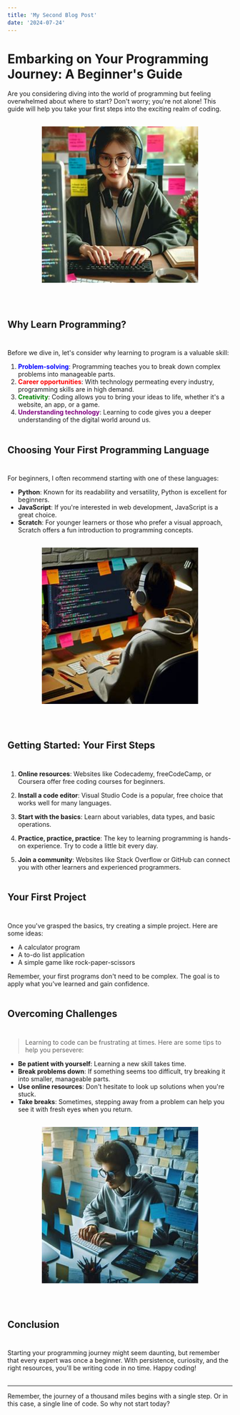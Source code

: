 ```yaml
---
title: 'My Second Blog Post'
date: '2024-07-24'
---
```


# Embarking on Your Programming Journey: A Beginner's Guide

Are you considering diving into the world of programming but feeling overwhelmed about where to start? Don't worry; you're not alone! This guide will help you take your first steps into the exciting realm of coding. <br><br>

<p align="center">
  <img src="https://github.com/gines18/my-tailwind-project/blob/main/public/blog-img.jpeg?raw=true/" width="350" title="hover text">
</p> <br><br>

## Why Learn Programming? <br><br>

Before we dive in, let's consider why learning to program is a valuable skill:

1. **<font color="blue">Problem-solving</font>**: Programming teaches you to break down complex problems into manageable parts.
2. **<font color="red">Career opportunities</font>**: With technology permeating every industry, programming skills are in high demand.
3. **<font color="green">Creativity</font>**: Coding allows you to bring your ideas to life, whether it's a website, an app, or a game.
4. **<font color="purple">Understanding technology</font>**: Learning to code gives you a deeper understanding of the digital world around us. <br><br>

## Choosing Your First Programming Language <br><br>

For beginners, I often recommend starting with one of these languages:

- **Python**: Known for its readability and versatility, Python is excellent for beginners.
- **JavaScript**: If you're interested in web development, JavaScript is a great choice.
- **Scratch**: For younger learners or those who prefer a visual approach, Scratch offers a fun introduction to programming concepts. <br><br>

<p align="center">
  <img src="https://github.com/gines18/my-tailwind-project/blob/main/public/coding22.jpeg?raw=true/" width="350" title="hover text">
</p> <br><br>

## Getting Started: Your First Steps <br><br> 

1. **Online resources**: Websites like Codecademy, freeCodeCamp, or Coursera offer free coding courses for beginners.

2. **Install a code editor**: Visual Studio Code is a popular, free choice that works well for many languages.

3. **Start with the basics**: Learn about variables, data types, and basic operations.

4. **Practice, practice, practice**: The key to learning programming is hands-on experience. Try to code a little bit every day.

5. **Join a community**: Websites like Stack Overflow or GitHub can connect you with other learners and experienced programmers.<br><br>

## Your First Project<br><br>

Once you've grasped the basics, try creating a simple project. Here are some ideas:

- A calculator program
- A to-do list application
- A simple game like rock-paper-scissors

Remember, your first programs don't need to be complex. The goal is to apply what you've learned and gain confidence. <br><br>

## Overcoming Challenges <br><br>

> Learning to code can be frustrating at times. Here are some tips to help you persevere:

- **Be patient with yourself**: Learning a new skill takes time.
- **Break problems down**: If something seems too difficult, try breaking it into smaller, manageable parts.
- **Use online resources**: Don't hesitate to look up solutions when you're stuck.
- **Take breaks**: Sometimes, stepping away from a problem can help you see it with fresh eyes when you return. <br><br>

<p align="center">
  <img src="https://github.com/gines18/my-tailwind-project/blob/main/public/coding2.jpeg?raw=true/" width="350" title="hover text">
</p> <br><br>

## Conclusion <br><br>

Starting your programming journey might seem daunting, but remember that every expert was once a beginner. With persistence, curiosity, and the right resources, you'll be writing code in no time. Happy coding! <br><br>

---

Remember, the journey of a thousand miles begins with a single step. Or in this case, a single line of code. So why not start today?
